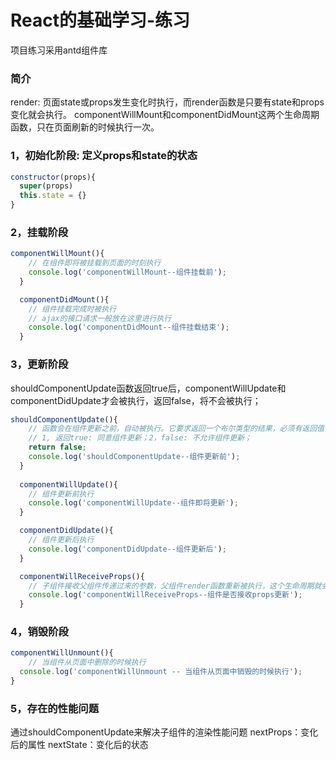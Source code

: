 # React的基础学习-练习

项目练习采用antd组件库

### 简介
render: 页面state或props发生变化时执行，而render函数是只要有state和props变化就会执行。
componentWillMount和componentDidMount这两个生命周期函数，只在页面刷新的时候执行一次。

### 1，初始化阶段: 定义props和state的状态

```javascript
constructor(props){
  super(props)
  this.state = {}
}
```

### 2，挂载阶段
```javascript
componentWillMount(){
    // 在组件即将被挂载到页面的时刻执行
    console.log('componentWillMount--组件挂载前');
  }

  componentDidMount(){
    // 组件挂载完成时被执行
    // ajax的接口请求一般放在这里进行执行
    console.log('componentDidMount--组件挂载结束');
  }
```
### 3，更新阶段
shouldComponentUpdate函数返回true后，componentWillUpdate和componentDidUpdate才会被执行，返回false，将不会被执行；
```javascript
shouldComponentUpdate(){
    // 函数会在组件更新之前，自动被执行。它要求返回一个布尔类型的结果，必须有返回值，
    // 1, 返回true: 同意组件更新；2，false: 不允许组件更新；
    return false;
    console.log('shouldComponentUpdate--组件更新前');
  }
  
  componentWillUpdate(){
    // 组件更新前执行
    console.log('componentWillUpdate--组件即将更新');
  }

  componentDidUpdate(){
    // 组件更新后执行
    console.log('componentDidUpdate--组件更新后');
  }

  componentWillReceiveProps(){
    // 子组件接收父组件传递过来的参数，父组件render函数重新被执行，这个生命周期就会被执行；
    console.log('componentWillReceiveProps--组件是否接收props更新');
  }
```
### 4，销毁阶段
```javascript
componentWillUnmount(){
    // 当组件从页面中删除的时候执行
  console.log('componentWillUnmount -- 当组件从页面中销毁的时候执行');
}
```
### 5，存在的性能问题
通过shouldComponentUpdate来解决子组件的渲染性能问题
nextProps：变化后的属性
nextState：变化后的状态
